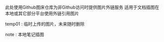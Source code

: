 此处使用Github图床仓库为非Github访问时提供图片外链服务
适用于文档插图在本地或其它部分平台使用外链引用图片

temp01 : 临时上传的图片，未来随时删除

note : 本地笔记插图
